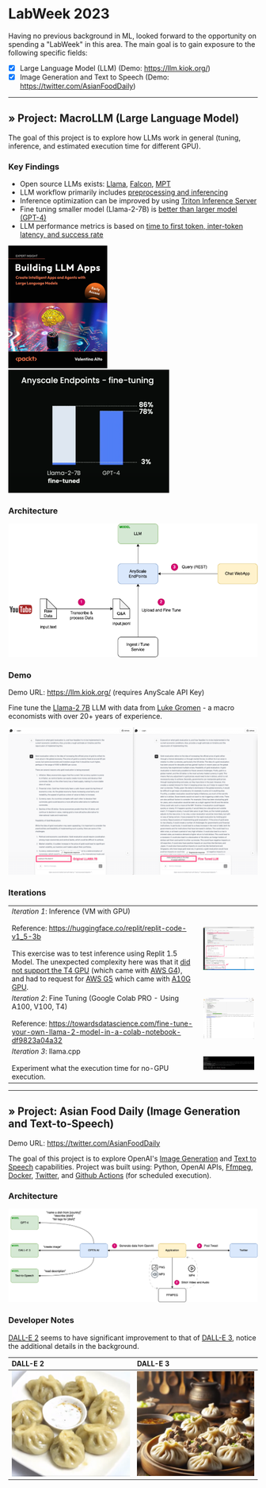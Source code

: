 
# LabWeek 2023

Having no previous background in ML, looked forward to the opportunity on spending a "LabWeek" in this area.  The main goal is to gain exposure to the following specific fields:

- [X] Large Language Model (LLM) (Demo: https://llm.kiok.org/)
- [X] Image Generation and Text to Speech (Demo: https://twitter.com/AsianFoodDaily)

----

## &raquo; Project: MacroLLM (Large Language Model)

The goal of this project is to explore how LLMs work in general (tuning, inference, and estimated execution time for different GPU).

### Key Findings
* Open source LLMs exists: [Llama](https://github.com/facebookresearch/llama), [Falcon](https://falconllm.tii.ae/), [MPT](https://www.mosaicml.com/)
* LLM workflow primarily includes [preprocessing and inferencing](https://blog.replit.com/llm-training)
* Inference optimization can be improved by using [Triton Inference Server](https://docs.nvidia.com/deeplearning/triton-inference-server/user-guide/docs/user_guide/optimization.html)
* Fine tuning smaller model (Llama-2-7B) is [better than larger model (GPT-4)](https://youtu.be/r-NYSeAXCko?t=851)
* LLM performance metrics is based on [time to first token, inter-token latency, and success rate](https://www.anyscale.com/blog/comparing-llm-performance-introducing-the-open-source-leaderboard-for-llm)

<a href="https://learning.oreilly.com/library/view/building-llm-apps/9781835462317/"><img src="./images/macrollm/building-llm.jpg" width="200"></a> <img src="./images/macrollm/finetune-performance.png" width="325">

### Architecture

![Architecture](./images/macrollm/architecture.png)

### Demo

Demo URL: https://llm.kiok.org/ (requires AnyScale API Key)

Fine tune the [Llama-2 7B](https://huggingface.co/meta-llama/Llama-2-7b) LLM with data from [Luke Gromen](https://twitter.com/LukeGromen) - a macro economists with over 20+ years of experience.

![Screenshot](./images/macrollm/screenshot.png)

### Iterations
| | |
|-|-|
| *Iteration 1*: Inference (VM with GPU)<br/><br/> Reference: https://huggingface.co/replit/replit-code-v1_5-3b <br/><br/>This exercise was to test inference using Replit 1.5 Model.  The unexpected complexity here was that it [did not support the T4 GPU](https://github.com/microsoft/DeepSpeed/issues/2001) (which came with [AWS G4](https://aws.amazon.com/ec2/instance-types/g4/)), and had to request for [AWS G5](https://aws.amazon.com/ec2/instance-types/g5/) which came with [A10G GPU](https://www.nvidia.com/en-us/data-center/products/a10-gpu/). | ![](./images/macrollm/ec2.png) |
| *Iteration 2*: Fine Tuning (Google Colab PRO - Using A100, V100, T4) <br/><br/>Reference: https://towardsdatascience.com/fine-tune-your-own-llama-2-model-in-a-colab-notebook-df9823a04a32| <img src="./images/macrollm/colab.png" width="500"> |
| *Iteration 3*: llama.cpp<br/><br/>Experiment what the execution time for no-GPU execution. |<img src="./images/macrollm/llamacpp.png" width="500"> |

----

## &raquo; Project: Asian Food Daily (Image Generation and Text-to-Speech)

Demo URL: https://twitter.com/AsianFoodDaily

The goal of this project is to explore OpenAI's [Image Generation](https://platform.openai.com/docs/guides/images?context=node) and [Text to Speech](https://platform.openai.com/docs/guides/text-to-speech) capabilities.  Project was built using: Python, OpenAI APIs, [Ffmpeg](https://ffmpeg.org/), [Docker](https://www.docker.com/), [Twitter](https://www.twitter.com), and [Github Actions](https://github.com/features/actions) (for scheduled execution).

### Architecture

![Architecture](./images/asianfooddaily/architecture.png)

### Developer Notes

[DALL-E 2](https://openai.com/dall-e-2) seems to have significant improvement to that of [DALL-E 3](https://openai.com/dall-e-3), notice the additional details in the background.

| DALL-E 2                                         | DALL-E 3                                         |
|:-------------------------------------------------|:-------------------------------------------------|
| ![DALL-E 2](./images/asianfooddaily/dalle-2.png) | ![DALL-E 3](./images/asianfooddaily/dalle-3.png) |

